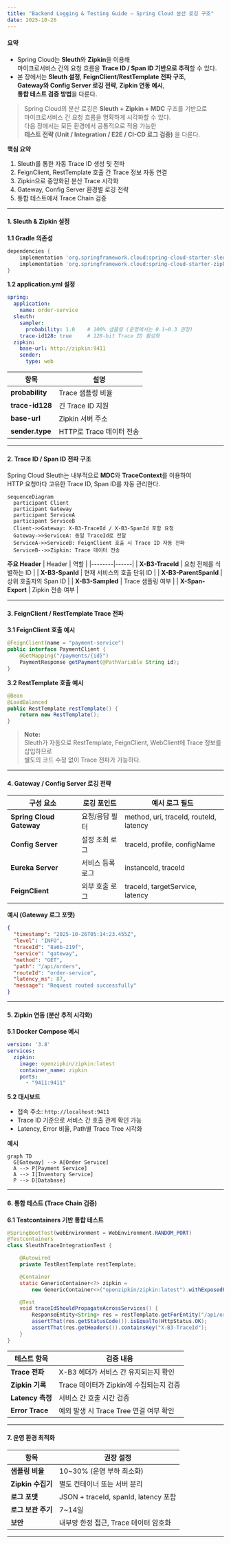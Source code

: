 ```yaml
---
title: "Backend Logging & Testing Guide — Spring Cloud 분산 로깅 구조"
date: 2025-10-26
---
```


#### 요약

- Spring Cloud는 **Sleuth**와 **Zipkin**을 이용해  
  마이크로서비스 간의 요청 흐름을 **Trace ID / Span ID 기반으로 추적**할 수 있다.  
- 본 장에서는 **Sleuth 설정**, **FeignClient/RestTemplate 전파 구조**,  
  **Gateway와 Config Server 로깅 전략**, **Zipkin 연동 예시**,  
  **통합 테스트 검증 방법**을 다룬다.

> Spring Cloud의 분산 로깅은 **Sleuth + Zipkin + MDC** 구조를 기반으로  
> 마이크로서비스 간 요청 흐름을 명확하게 시각화할 수 있다.  
> 다음 장에서는 모든 환경에서 공통적으로 적용 가능한  
> **테스트 전략 (Unit / Integration / E2E / CI-CD 로그 검증)** 을 다룬다.

**핵심 요약**
1. Sleuth를 통한 자동 Trace ID 생성 및 전파  
2. FeignClient, RestTemplate 호출 간 Trace 정보 자동 연결  
3. Zipkin으로 중앙화된 분산 Trace 시각화  
4. Gateway, Config Server 환경별 로깅 전략  
5. 통합 테스트에서 Trace Chain 검증  

---


#### 1. Sleuth & Zipkin 설정

**1.1 Gradle 의존성**

```gradle
dependencies {
    implementation 'org.springframework.cloud:spring-cloud-starter-sleuth'
    implementation 'org.springframework.cloud:spring-cloud-starter-zipkin'
}
```

**1.2 application.yml 설정**

```yaml
spring:
  application:
    name: order-service
  sleuth:
    sampler:
      probability: 1.0    # 100% 샘플링 (운영에서는 0.1~0.3 권장)
    trace-id128: true     # 128-bit Trace ID 활성화
  zipkin:
    base-url: http://zipkin:9411
    sender:
      type: web
```

| 항목 | 설명 |
|------|------|
| **probability** | Trace 샘플링 비율 |
| **trace-id128** | 긴 Trace ID 지원 |
| **base-url** | Zipkin 서버 주소 |
| **sender.type** | HTTP로 Trace 데이터 전송 |

---

#### 2. Trace ID / Span ID 전파 구조

Spring Cloud Sleuth는 내부적으로 **MDC**와 **TraceContext**를 이용하여  
HTTP 요청마다 고유한 Trace ID, Span ID를 자동 관리한다.

```mermaid
sequenceDiagram
  participant Client
  participant Gateway
  participant ServiceA
  participant ServiceB
  Client->>Gateway: X-B3-TraceId / X-B3-SpanId 포함 요청
  Gateway->>ServiceA: 동일 TraceId로 전달
  ServiceA->>ServiceB: FeignClient 호출 시 Trace ID 자동 전파
  ServiceB-->>Zipkin: Trace 데이터 전송
```

**주요 Header**
| Header | 역할 |
|--------|------|
| **X-B3-TraceId** | 요청 전체를 식별하는 ID |
| **X-B3-SpanId** | 현재 서비스의 호출 단위 ID |
| **X-B3-ParentSpanId** | 상위 호출자의 Span ID |
| **X-B3-Sampled** | Trace 샘플링 여부 |
| **X-Span-Export** | Zipkin 전송 여부 |

---

#### 3. FeignClient / RestTemplate Trace 전파

**3.1 FeignClient 호출 예시**

```java
@FeignClient(name = "payment-service")
public interface PaymentClient {
    @GetMapping("/payments/{id}")
    PaymentResponse getPayment(@PathVariable String id);
}
```

**3.2 RestTemplate 호출 예시**

```java
@Bean
@LoadBalanced
public RestTemplate restTemplate() {
    return new RestTemplate();
}
```

> **Note:**  
> Sleuth가 자동으로 RestTemplate, FeignClient, WebClient에 Trace 정보를 삽입하므로  
> 별도의 코드 수정 없이 Trace 전파가 가능하다.

---

#### 4. Gateway / Config Server 로깅 전략

| 구성 요소 | 로깅 포인트 | 예시 로그 필드 |
|------------|--------------|----------------|
| **Spring Cloud Gateway** | 요청/응답 필터 | method, uri, traceId, routeId, latency |
| **Config Server** | 설정 조회 로그 | traceId, profile, configName |
| **Eureka Server** | 서비스 등록 로그 | instanceId, traceId |
| **FeignClient** | 외부 호출 로그 | traceId, targetService, latency |

**예시 (Gateway 로그 포맷)**

```json
{
  "timestamp": "2025-10-26T05:14:23.455Z",
  "level": "INFO",
  "traceId": "8a6b-219f",
  "service": "gateway",
  "method": "GET",
  "path": "/api/orders",
  "routeId": "order-service",
  "latency_ms": 87,
  "message": "Request routed successfully"
}
```

---

#### 5. Zipkin 연동 (분산 추적 시각화)

**5.1 Docker Compose 예시**

```yaml
version: '3.8'
services:
  zipkin:
    image: openzipkin/zipkin:latest
    container_name: zipkin
    ports:
      - "9411:9411"
```

**5.2 대시보드**
- 접속 주소: `http://localhost:9411`
- Trace ID 기준으로 서비스 간 호출 관계 확인 가능
- Latency, Error 비율, Path별 Trace Tree 시각화

**예시**
```mermaid
graph TD
  G[Gateway] --> A[Order Service]
  A --> P[Payment Service]
  A --> I[Inventory Service]
  P --> D[Database]
```

---

#### 6. 통합 테스트 (Trace Chain 검증)

**6.1 Testcontainers 기반 통합 테스트**

```java
@SpringBootTest(webEnvironment = WebEnvironment.RANDOM_PORT)
@Testcontainers
class SleuthTraceIntegrationTest {

    @Autowired
    private TestRestTemplate restTemplate;

    @Container
    static GenericContainer<?> zipkin =
        new GenericContainer<>("openzipkin/zipkin:latest").withExposedPorts(9411);

    @Test
    void traceIdShouldPropagateAcrossServices() {
        ResponseEntity<String> res = restTemplate.getForEntity("/api/orders/1", String.class);
        assertThat(res.getStatusCode()).isEqualTo(HttpStatus.OK);
        assertThat(res.getHeaders()).containsKey("X-B3-TraceId");
    }
}
```

| 테스트 항목 | 검증 내용 |
|--------------|------------|
| **Trace 전파** | X-B3 헤더가 서비스 간 유지되는지 확인 |
| **Zipkin 기록** | Trace 데이터가 Zipkin에 수집되는지 검증 |
| **Latency 측정** | 서비스 간 호출 시간 검증 |
| **Error Trace** | 예외 발생 시 Trace Tree 연결 여부 확인 |

---

#### 7. 운영 환경 최적화

| 항목 | 권장 설정 |
|------|------------|
| **샘플링 비율** | 10~30% (운영 부하 최소화) |
| **Zipkin 수집기** | 별도 컨테이너 또는 서버 분리 |
| **로그 포맷** | JSON + traceId, spanId, latency 포함 |
| **로그 보관 주기** | 7~14일 |
| **보안** | 내부망 한정 접근, Trace 데이터 암호화 |

---

